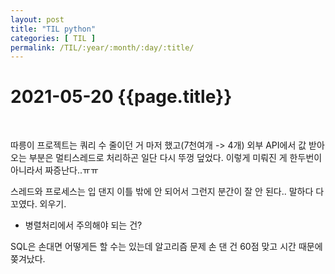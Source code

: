 ```yaml
---
layout: post
title: "TIL python"
categories: [ TIL ]
permalink: /TIL/:year/:month/:day/:title/
---
```


# 2021-05-20 {{page.title}}
&nbsp;  

따릉이 프로젝트는 쿼리 수 줄이던 거 마저 했고(7천여개 -> 4개) 외부 API에서 값 받아오는 부분은 멀티스레드로 처리하곤 일단 다시 뚜껑 덮었다. 이렇게 미뤄진 게 한두번이 아니라서 짜증난다..ㅠㅠ  
  
스레드와 프로세스는 입 댄지 이틀 밖에 안 되어서 그런지 분간이 잘 안 된다.. 말하다 다 꼬였다. 외우기.
- 병렬처리에서 주의해야 되는 건?
  
SQL은 손대면 어떻게든 할 수는 있는데 알고리즘 문제 손 댄 건 60점 맞고 시간 때문에 쫒겨났다.  